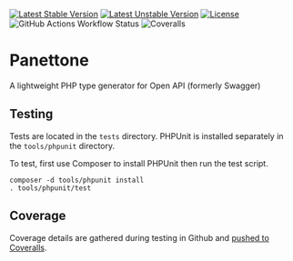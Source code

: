 [![Latest Stable Version](https://poser.pugx.org/alexanderallen/panettone/v)](https://packagist.org/packages/alexanderallen/panettone) [![Latest Unstable Version](https://poser.pugx.org/alexanderallen/panettone/v/unstable)](https://packagist.org/packages/alexanderallen/panettone) [![License](https://poser.pugx.org/alexanderallen/panettone/license)](https://packagist.org/packages/alexanderallen/panettone) ![GitHub Actions Workflow Status](https://img.shields.io/github/actions/workflow/status/AlexanderAllen/panettone/php.yml) ![Coveralls](https://img.shields.io/coverallsCoverage/github/AlexanderAllen/panettone?style=flat&logo=coveralls&link=https%3A%2F%2Fcoveralls.io%2Fgithub%2FAlexanderAllen%2Fpanettone)


# Panettone
A lightweight PHP type generator for Open API (formerly Swagger)

## Testing

Tests are located in the `tests` directory. PHPUnit is installed separately in the `tools/phpunit` directory.

To test, first use Composer to install PHPUnit then run the test script.

    composer -d tools/phpunit install
    . tools/phpunit/test

## Coverage

Coverage details are gathered during testing in Github and [pushed to Coveralls](https://coveralls.io/github/AlexanderAllen/panettone).
